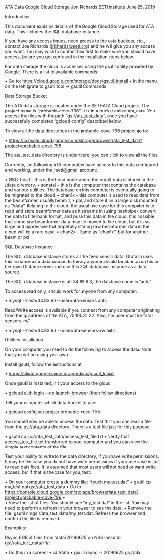 ATA Data Google Cloud Storage
Jon Richards
SETI Institute
June 25, 2019

Introduction

This document explains details of the Google Cloud Storage used for ATA data. This includes the SQL database instance.

If you have any access issues, need access to the data buckets, etc., contact Jon Richards (jrichards@seti.org) and he will give you any access you want. You may wish to contact him first to make sure you should have access, before you get confused in the installation steps below.

For data storage the cloud is accessed using the gsutil utility provided by Google. There is a list of available commands:

•	Go to: https://cloud.google.com/storage/docs/gsutil_install
•	In the menu on the left igrate to gsutil tool -> gsutil Commands

Data Storage Bucket

The ATA data storage is located under the SETI-ATA Cloud project. The project name is “probable-cove-796”. It is in a bucket called ata_data. You access the files with the path “gs://ata_test_data”, once you have successfully completed “gcloud config” described below.

To view all the data directories in the probable-cove-796 project go to:

•	https://console.cloud.google.com/storage/browser/ata_test_data?project=probable-cove-796

The ata_test_data directory is under there; you can click to view all the files. 

Currently, the following ATA computers have access to this data configured and working, under the jrseti@gmail account:

•	NSG-head – this is the head node where the on/off data is stored in the /data directory.
•	sonata1 – this is the computer that contains the database and various utilities. The database on this computer is eventually going to be migrated to the cloud.
•	chan1x – this computer is used to read data from the beamformer, usually beam 1, x pol, and store it on a large disk mounted as “/data”. Relating to the cloud, the usual use case for this computer is to read and store beamformer data as it streams in (using hashpipe), convert the data to filterbank format, and push this data in the cloud. It is possible that some raw beamformer data  may be moved to the cloud, but it is so large and oppressive that hopefully storing raw beamformer data in the cloud will be a rare case.
•	chan2x – Same as “chan1x”, but for another beam or pol

SQL Database Instance

The SQL database instance stores all the feed sensor data. Grafana uses this instance as a data source. In theory anyone should be able to run his or her own Grafana server and use this SQL database instance as a data source.

The SQL database instance is at: 34.83.6.3, the database name is “ants”

To access read only, should work for anyone from any computer:

•	mysql --host=34.83.6.3--user=ata-sensors ants

Read/Write access is available if you connect from any computer originating from the ip address of the ATA, 70.100.31.22. Also, the user must be “ata-sensors-rw”.

•	mysql --host=34.83.6.3 --user=ata-sensors-rw ants

Utilities Installation
 
On your computer you need to do the following to access the data. Note that you will be using your own 

Install gsutil, follow the instructions at:

•	 https://cloud.google.com/storage/docs/gsutil_install

Once gsutil is installed, init your access to the gloud:

•	gcloud auth login --no-launch-browser (then follow directions)

Tell your computer which data bucket to use:

•	gcloud config set project probable-cove-796

You should now be able to access the data. Test that you can read a file from the gs://ata_data directory. There is a test file just for this purpose:

•	gsutil cp gs://ata_test_data/access_test_file.txt
•	Verify that access_test_file.txt transferred to your computer and you can view the simple text contents of the file.

Test your ability to write to the data directory, if you have write permissions. It may be the case you do not have write permissions if your use case is just to read data files. It is assumed that most users will not need or want write access, but if that is the case for you, test:

•	On your computer create a dummy file: “touch my_test.dat”
•	gsutil cp my_test.dat gs://ata_test_data
•	Go to https://console.cloud.google.com/storage/browser/ata_test_data?project=probable-cove-796
•	
•	View the list of files. You should see “my_test.dat” in the list. You may need to perform a refresh in your browser to see the data.
•	Remove the file: gsutil r mgs://ata_test_data/my_test.dat. Refresh the browser and confirm the file is removed.

 
Examples:

Rsync 6GB of files from /data/20190625 on NSG-head to gs://ata_test_data/rfi/:  

•	Do this in a screen!
•	cd /data
•	gsutil rsync -r 20190625 gs://ata
